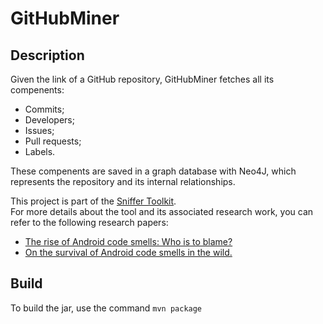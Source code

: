 # GitHubMiner
## Description

Given the link of a GitHub repository, GitHubMiner fetches all its compenents:

* Commits;
* Developers;
* Issues;
* Pull requests;
* Labels.

These compenents are saved in a graph database with Neo4J, which represents the repository and its internal relationships.

This project is part of the [Sniffer Toolkit](https://github.com/HabchiSarra/Sniffer). <br /> 
For more details about the tool and its associated research work, you can refer to the following research papers:

* [The rise of Android code smells: Who is to blame?](https://ieeexplore.ieee.org/document/8816779)
* [On the survival of Android code smells in the wild.](https://ieeexplore.ieee.org/abstract/document/8816910)

## Build

To build the jar, use the command `mvn package`
